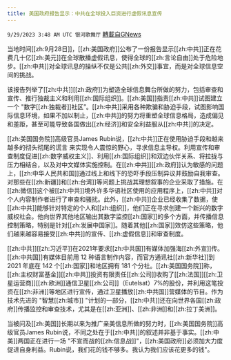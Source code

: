 ```yaml
---
title: 美国政府报告显示：中共在全球投入巨资进行虚假讯息宣传
---
```

`9/29/2023 3:48 AM UTC 银河歌舞厅` [轉載自GNews](https://gnews.org/articles/1754913)

当地时间[[zh:9月28日]]，[[zh:美国政府]]公布了一份报告显示[[zh:中共]]正在花费几十亿[[zh:美元]]在全球散播虚假讯息，使得全球的[[zh:言论自由]]处于危险地步。[[zh:中共]]对全球讯息的操纵不仅是公共[[zh:外交]]事宜，而是对全球信息空间的挑战。

该报告列举了[[zh:中共]][[zh:政府]]为塑造全球信息舞台所做的努力，包括审查和宣传、推行独裁主义和利用[[zh:国际组织]]。[[zh:美国]]指责[[zh:中共]]试图建立一个 "数字[[zh:独裁者]]社区”。[[zh:中共]]采用各种欺骗和胁迫手段，试图影响国际信息环境，如果不加以制止，[[zh:中共]]的努力将重塑全球信息格局，造成偏见和差距，甚至可能导致各国做出[[zh:经济]]和安全利益服从[[zh:中共]]的决定。

[[zh:美国国务院]]高级官员James Rubin说，[[zh:中共]]正在使用胁迫手段和越来越多的彻头彻尾的谎言 来实现令人震惊的野心，寻求信息主导权。利用宣传和审查制度促进[[zh:数字威权主义]]、利用[[zh:国际组织]]和双边伙伴关系、将拉拢与压力相结合，以及对中文媒体实施控制。在[[zh:中共]][[zh:政府]]认为敏感的问题上，[[zh:中华人民共和国]]通过线上和线下的恐吓手段压制异议并鼓励自我审查。对那些在[[zh:新疆]]和[[zh:台湾]]等问题上挑战其理想叙事的企业采取了措施。在[[zh:微信]]这个被[[zh:中共]]境外许多华语社区使用的应用程序上，[[zh:中共]]对个人内容制作者进行了审查和骚扰。此外，[[zh:中共]]企业已经收集了数据，使[[zh:中共]]能够针对特定的个人和[[zh:组织]]，他们正在寻求创建一个新兴的数字威权社会。他向世界其他地区输出其数字监控[[zh:国家]]的多个方面，并传播信息控制策略，特别是针对[[zh:发展中国家]]。随着其他[[zh:国家]]效仿这些策略，他们越来越容易接受[[zh:中共]]的宣传、[[zh:虚假信息]]和审查制度。

[[zh:中共]][[zh:习近平]]在2021年要求[[zh:中共国]]有媒体加强海[[zh:外宣]]传。[[zh:中共国]]有媒体目前用 12 种语言制作内容，而官方通讯社[[zh:新华社]]到 2021 年底在 142 个[[zh:国家]]和地区拥有 181 个分社。[[zh:美国国务院]]称，[[zh:主权财富基金]][[zh:中共]]投资有限责任[[zh:公司]]收购了[[zh:法国]][[zh:卫星运营商]][[zh:欧洲]]通信卫星[[zh:公司]]（Eutelsat）7%的股份，并利用这笔投资在[[zh:非洲]]等地区进行宣传，通过卫星播放[[zh:中共国]]营媒体的节目。作为技术先进的 "智慧[[zh:城市]] "计划的一部分，[[zh:中共]]还在向世界各国[[zh:政府]]传播监控和审查技术，尤其是在[[zh:亚洲]]、[[zh:非洲]]和[[zh:拉丁美洲]]。


当被问及[[zh:美国]]长期以来为推广亲美信息所做的努力时，[[zh:美国国务院]]高级官员James Rubin说，不同之处在于[[zh:中共]]的叙述并非基于事实。[[zh:中美]]两国正在进行一场 "不宣而战的[[zh:信息战]]"，[[zh:美国政府]]必须加大力度促进自身利益。Rubin说，我们花的钱不够多。我认为我们应该花更多的钱"。
